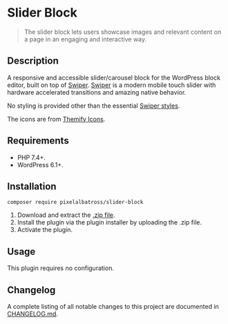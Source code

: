 # Slider Block

> The slider block lets users showcase images and relevant content on a page in an engaging and interactive way.

## Description

A responsive and accessible slider/carousel block for the WordPress block editor, built on top of [Swiper](https://swiperjs.com/). [Swiper](https://swiperjs.com/) is a modern mobile touch slider with hardware accelerated transitions and amazing native behavior.

No styling is provided other than the essential [Swiper styles](https://swiperjs.com/swiper-api#css-styles).

The icons are from [Themify Icons](https://themify.me/themify-icons).

## Requirements

* PHP 7.4+.
* WordPress 6.1+.

## Installation

`composer require pixelalbatross/slider-block`

1. Download and extract the [.zip file](https://github.com/pixelalbatross/slider-block/archive/refs/heads/main.zip).
2. Install the plugin via the plugin installer by uploading the .zip file.
3. Activate the plugin.

## Usage

This plugin requires no configuration.

## Changelog

A complete listing of all notable changes to this project are documented in [CHANGELOG.md](https://github.com/pixelalbatross/slider-block/blob/main/CHANGELOG.md).
